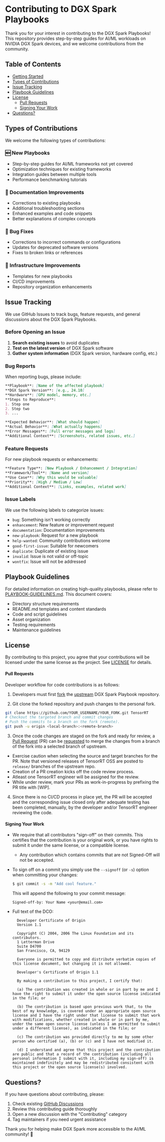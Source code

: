 # Contributing to DGX Spark Playbooks

Thank you for your interest in contributing to the DGX Spark Playbooks! This repository provides step-by-step guides for AI/ML workloads on NVIDIA DGX Spark devices, and we welcome contributions from the community.

## Table of Contents

- [Getting Started](#getting-started)
- [Types of Contributions](#types-of-contributions)
- [Issue Tracking](#issue-tracking)
- [Playbook Guidelines](#playbook-guidelines)
- [License](#license)
  - [Pull Requests](#pull-requests)
  - [Signing Your Work](#signing-your-work)
- [Questions?](#questions)


## Types of Contributions

We welcome the following types of contributions:

### 🆕 New Playbooks
- Step-by-step guides for AI/ML frameworks not yet covered
- Optimization techniques for existing frameworks
- Integration guides between multiple tools
- Performance benchmarking tutorials

### 📝 Documentation Improvements
- Corrections to existing playbooks
- Additional troubleshooting sections
- Enhanced examples and code snippets
- Better explanations of complex concepts

### 🐛 Bug Fixes
- Corrections to incorrect commands or configurations
- Updates for deprecated software versions
- Fixes to broken links or references

### 🔧 Infrastructure Improvements
- Templates for new playbooks
- CI/CD improvements
- Repository organization enhancements

## Issue Tracking

We use GitHub Issues to track bugs, feature requests, and general discussions about the DGX Spark Playbooks.

### Before Opening an Issue

1. **Search existing issues** to avoid duplicates
2. **Test on the latest version** of DGX Spark software
3. **Gather system information** (DGX Spark version, hardware config, etc.)

### Bug Reports

When reporting bugs, please include:

```markdown
**Playbook**: [Name of the affected playbook]
**DGX Spark Version**: [e.g., 24.10]
**Hardware**: [GPU model, memory, etc.]
**Steps to Reproduce**:
1. Step one
2. Step two
3. ...

**Expected Behavior**: [What should happen]
**Actual Behavior**: [What actually happens]
**Error Messages**: [Full error messages and logs]
**Additional Context**: [Screenshots, related issues, etc.]
```

### Feature Requests

For new playbook requests or enhancements:

```markdown
**Feature Type**: [New Playbook / Enhancement / Integration]
**Framework/Tool**: [Name and version]
**Use Case**: [Why this would be valuable]
**Priority**: [High / Medium / Low]
**Additional Context**: [Links, examples, related work]
```

### Issue Labels

We use the following labels to categorize issues:

- `bug`: Something isn't working correctly
- `enhancement`: New feature or improvement request
- `documentation`: Documentation improvements
- `new-playbook`: Request for a new playbook
- `help-wanted`: Community contributions welcome
- `good-first-issue`: Suitable for newcomers
- `duplicate`: Duplicate of existing issue
- `invalid`: Issue is not valid or off-topic
- `wontfix`: Issue will not be addressed


## Playbook Guidelines

For detailed information on creating high-quality playbooks, please refer to [PLAYBOOK-GUIDELINES.md](PLAYBOOK-GUIDELINES.md). This document covers:

- Directory structure requirements
- README.md templates and content standards
- Code and script guidelines
- Asset organization
- Testing requirements
- Maintenance guidelines

## License

By contributing to this project, you agree that your contributions will be licensed under the same license as the project. See [LICENSE](LICENSE) for details.

#### Pull Requests
Developer workflow for code contributions is as follows:

1. Developers must first [fork](https://help.github.com/en/articles/fork-a-repo) the [upstream](https://github.com/nvidia/dgx-spark-playbooks) DGX Spark Playbook repository.

2. Git clone the forked repository and push changes to the personal fork.

  ```bash
git clone https://github.com/YOUR_USERNAME/YOUR_FORK.git TensorRT
# Checkout the targeted branch and commit changes
# Push the commits to a branch on the fork (remote).
git push -u origin <local-branch>:<remote-branch>
  ```

3. Once the code changes are staged on the fork and ready for review, a [Pull Request](https://help.github.com/en/articles/about-pull-requests) (PR) can be [requested](https://help.github.com/en/articles/creating-a-pull-request) to merge the changes from a branch of the fork into a selected branch of upstream.
  * Exercise caution when selecting the source and target branches for the PR.
    Note that versioned releases of TensorRT OSS are posted to `release/` branches of the upstream repo.
  * Creation of a PR creation kicks off the code review process.
  * Atleast one TensorRT engineer will be assigned for the review.
  * While under review, mark your PRs as work-in-progress by prefixing the PR title with [WIP].

4. Since there is no CI/CD process in place yet, the PR will be accepted and the corresponding issue closed only after adequate testing has been completed, manually, by the developer and/or TensorRT engineer reviewing the code.


#### Signing Your Work

* We require that all contributors "sign-off" on their commits. This certifies that the contribution is your original work, or you have rights to submit it under the same license, or a compatible license.

  * Any contribution which contains commits that are not Signed-Off will not be accepted.

* To sign off on a commit you simply use the `--signoff` (or `-s`) option when committing your changes:
  ```bash
  $ git commit -s -m "Add cool feature."
  ```
  This will append the following to your commit message:
  ```
  Signed-off-by: Your Name <your@email.com>
  ```

* Full text of the DCO:

  ```
    Developer Certificate of Origin
    Version 1.1
    
    Copyright (C) 2004, 2006 The Linux Foundation and its contributors.
    1 Letterman Drive
    Suite D4700
    San Francisco, CA, 94129
    
    Everyone is permitted to copy and distribute verbatim copies of this license document, but changing it is not allowed.
  ```

  ```
    Developer's Certificate of Origin 1.1
    
    By making a contribution to this project, I certify that:
    
    (a) The contribution was created in whole or in part by me and I have the right to submit it under the open source license indicated in the file; or
    
    (b) The contribution is based upon previous work that, to the best of my knowledge, is covered under an appropriate open source license and I have the right under that license to submit that work with modifications, whether created in whole or in part by me, under the same open source license (unless I am permitted to submit under a different license), as indicated in the file; or
    
    (c) The contribution was provided directly to me by some other person who certified (a), (b) or (c) and I have not modified it.
    
    (d) I understand and agree that this project and the contribution are public and that a record of the contribution (including all personal information I submit with it, including my sign-off) is maintained indefinitely and may be redistributed consistent with this project or the open source license(s) involved.
  ```

## Questions?

If you have questions about contributing, please:
1. Check existing [GitHub Discussions](../../discussions)
2. Review this contributing guide thoroughly
3. Open a new discussion with the "Contributing" category
4. Tag maintainers if you need urgent assistance

Thank you for helping make DGX Spark more accessible to the AI/ML community! 🚀

